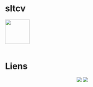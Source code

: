 # sltcv
<div>
    <img src="https://discord.c99.nl/widget/theme-2/934171553267056750.png" align="center" height="80" /><br>
</div><br>

# Liens
<p align="center">
<a href="https://dsc.gg/wfaselfbot"><img src="https://img.shields.io/discord/736923536475684974?label=Join%20Server&logo=discord&style=flat-square"></a>
<a href="https://dsc.gg/wfaselfbot"><img src="https://img.shields.io/static/v1?label=Sans%230006&color=purple&logo=discord&logoColor=white&message=Contact"></a>

</p>
